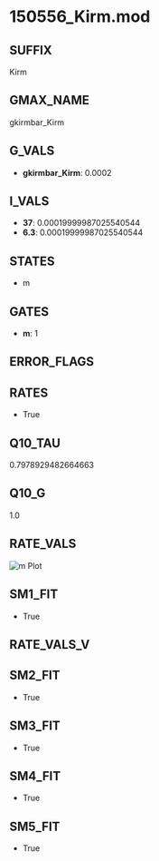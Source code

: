 # 150556_Kirm.mod

## SUFFIX

Kirm

## GMAX_NAME

gkirmbar_Kirm

## G_VALS

- **gkirmbar_Kirm**: 0.0002

## I_VALS

- **37**: 0.00019999987025540544
- **6.3**: 0.00019999987025540544

## STATES

- m

## GATES

- **m**: 1

## ERROR_FLAGS


## RATES

- True

## Q10_TAU

0.7978929482664663

## Q10_G

1.0

## RATE_VALS

![m Plot](/Users/pbozelos/Dropbox/icg-Chai-Panos/supermodels/output_markdown_files/K/150556_Kirm.mod/images/m.png)

## SM1_FIT

- True

## RATE_VALS_V

## SM2_FIT

- True

## SM3_FIT

- True

## SM4_FIT

- True

## SM5_FIT

- True

